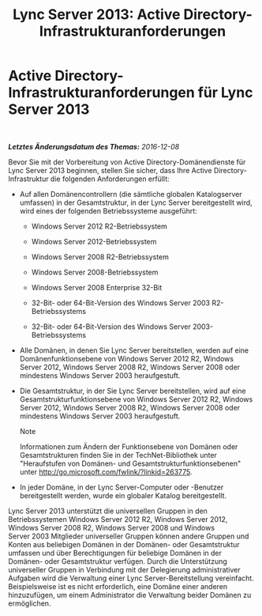 ﻿---
title: 'Lync Server 2013: Active Directory-Infrastrukturanforderungen'
TOCTitle: Active Directory-Infrastrukturanforderungen
ms:assetid: c2086f7b-662f-4179-ab99-2c0311ebd903
ms:mtpsurl: https://technet.microsoft.com/de-de/library/Gg412955(v=OCS.15)
ms:contentKeyID: 49295311
ms.date: 12/10/2016
mtps_version: v=OCS.15
ms.translationtype: HT
---

# Active Directory-Infrastrukturanforderungen für Lync Server 2013

 

_**Letztes Änderungsdatum des Themas:** 2016-12-08_

Bevor Sie mit der Vorbereitung von Active Directory-Domänendienste für Lync Server 2013 beginnen, stellen Sie sicher, dass Ihre Active Directory-Infrastruktur die folgenden Anforderungen erfüllt:

  - Auf allen Domänencontrollern (die sämtliche globalen Katalogserver umfassen) in der Gesamtstruktur, in der Lync Server bereitgestellt wird, wird eines der folgenden Betriebssysteme ausgeführt:
    
      - Windows Server 2012 R2-Betriebssystem
    
      - Windows Server 2012-Betriebssystem
    
      - Windows Server 2008 R2-Betriebssystem
    
      - Windows Server 2008-Betriebssystem
    
      - Windows Server 2008 Enterprise 32-Bit
    
      - 32-Bit- oder 64-Bit-Version des Windows Server 2003 R2-Betriebssystems
    
      - 32-Bit- oder 64-Bit-Version des Windows Server 2003-Betriebssystems

  - Alle Domänen, in denen Sie Lync Server bereitstellen, werden auf eine Domänenfunktionsebene von Windows Server 2012 R2, Windows Server 2012, Windows Server 2008 R2, Windows Server 2008 oder mindestens Windows Server 2003 heraufgestuft.

  - Die Gesamtstruktur, in der Sie Lync Server bereitstellen, wird auf eine Gesamtstrukturfunktionsebene von Windows Server 2012 R2, Windows Server 2012, Windows Server 2008 R2, Windows Server 2008 oder mindestens Windows Server 2003 heraufgestuft.
    

    > [!NOTE]
    > Informationen zum Ändern der Funktionsebene von Domänen oder Gesamtstrukturen finden Sie in der TechNet-Bibliothek unter "Heraufstufen von Domänen- und Gesamtstrukturfunktionsebenen" unter <A class=uri href="http://go.microsoft.com/fwlink/?linkid=263775">http://go.microsoft.com/fwlink/?linkid=263775</A>.



  - In jeder Domäne, in der Lync Server-Computer oder -Benutzer bereitgestellt werden, wurde ein globaler Katalog bereitgestellt.

Lync Server 2013 unterstützt die universellen Gruppen in den Betriebssystemen Windows Server 2012 R2, Windows Server 2012, Windows Server 2008 R2, Windows Server 2008 und Windows Server 2003 Mitglieder universeller Gruppen können andere Gruppen und Konten aus beliebigen Domänen in der Domänen- oder Gesamtstruktur umfassen und über Berechtigungen für beliebige Domänen in der Domänen- oder Gesamtstruktur verfügen. Durch die Unterstützung universeller Gruppen in Verbindung mit der Delegierung administrativer Aufgaben wird die Verwaltung einer Lync Server-Bereitstellung vereinfacht. Beispielsweise ist es nicht erforderlich, eine Domäne einer anderen hinzuzufügen, um einem Administrator die Verwaltung beider Domänen zu ermöglichen.

